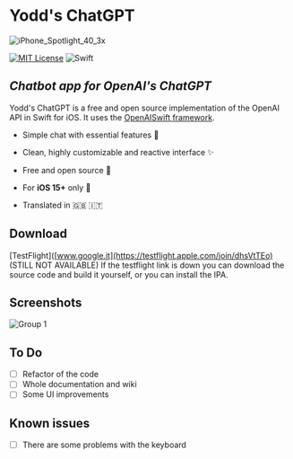 # Yodd's ChatGPT


  ![iPhone_Spotlight_40_3x](https://user-images.githubusercontent.com/92546954/216307961-81a8d5fa-896d-4ad0-944a-1d215ad5f9b1.png)

[![MIT License](https://img.shields.io/badge/License-MIT-green.svg)](https://choosealicense.com/licenses/mit/) ![Swift](https://img.shields.io/badge/swift-F54A2A?style=for-the-badge&logo=swift&logoColor=white)



## _Chatbot app for OpenAI's ChatGPT_


Yodd's ChatGPT is a free and open source implementation of the OpenAI API in Swift for iOS.
It uses the [OpenAISwift framework](https://github.com/adamrushy/OpenAISwift).

-  Simple chat with essential features 💬

- Clean, highly customizable and reactive interface ✨

- Free and open source 🍃

- For **iOS 15+** only 📱

- Translated in 🇬🇧 🇮🇹
  
  
## Download
[TestFlight]([www.google.it](https://testflight.apple.com/join/dhsVtTEo) (STILL NOT AVAILABLE)
If the testflight link is down you can download the source code and build it yourself, or you can install the IPA.

## Screenshots


![Group 1](https://user-images.githubusercontent.com/92546954/216307644-b0bf3cbb-e323-48b2-9258-f44b987541ab.png)


  
## To Do
 - [ ] Refactor of the code
 - [ ] Whole documentation and wiki
 - [ ] Some UI improvements

## Known issues
 - [ ] There are some problems with the keyboard

